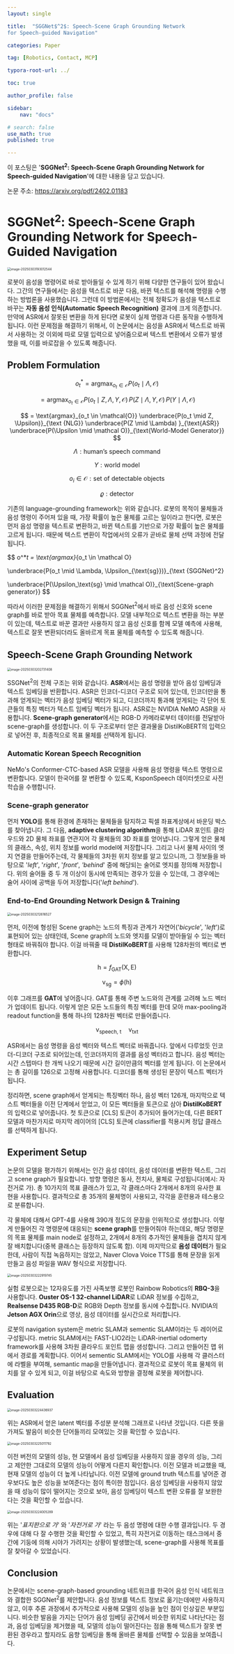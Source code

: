 ```yaml
---
layout: single

title:  "SGGNet$^2$: Speech-Scene Graph Grounding Network
for Speech-guided Navigation"

categories: Paper

tag: [Robotics, Contact, MCP]

typora-root-url: ../

toc: true

author_profile: false

sidebar:
    nav: "docs"

# search: false
use_math: true
published: true

---
```






이 포스팅은 '**SGGNet$^2$: Speech-Scene Graph Grounding Network
for Speech-guided Navigation**'에 대한 내용을 담고 있습니다.



논문 주소: <https://arxiv.org/pdf/2402.01183>









# SGGNet$^2$: Speech-Scene Graph Grounding Network for Speech-Guided Navigation
<img src="/images/2025-03-03-Paper_SGGNet/image-20250303193012544.png" alt="image-20250303193012544" style="zoom:50%;" />

로봇이 음성을 명령어로 바로 받아들일 수 있게 하기 위해 다양한 연구들이 있어 왔습니다. 그간의 연구들에서는 음성을 텍스트로 바꾼 다음, 바뀐 텍스트를 해석해 명령을 수행하는 방법론을 사용했습니다. 그런데 이 방법론에서는 전체 정확도가 음성을 텍스트로 바꾸는 **자동 음성 인식(Automatic Speech Recognition)** 결과에 크게 의존합니다. 만약에 ASR에서 잘못된 변환을 하게 된다면 로봇이 실제 명령과 다른 동작을 수행하게 됩니다. 이런 문제점을 해결하기 위해서, 이 논문에서는 음성을 ASR에서 텍스트로 바꿔서 사용하는 것 이외에 따로 모델 입력으로 넣어줌으로써 텍스트 변환에서 오류가 발생했을 때, 이를 바로잡을 수 있도록 해줍니다.







## Problem Formulation


$$
o_t^* = \text{argmax}_{o_t \in \mathcal{O}} P(o_t \mid \Lambda, \mathcal O)
$$

$$
= \text{argmax}_{o_t \in \mathcal{O}} P(o_t \mid Z, \Lambda, \Upsilon, \mathcal O) \, P(Z \mid \Lambda, \Upsilon, \mathcal O) \, P(\Upsilon \mid \Lambda, \mathcal O)
$$

$$
= \text{argmax}_{o_t \in \mathcal{O}}
\underbrace{P(o_t \mid Z, \Upsilon)}_{\text {NLG}}
\underbrace{P(Z \mid \Lambda) }_{\text{ASR}}
\underbrace{P(\Upsilon \mid \mathcal O)}_{\text{World-Model Generator}}
$$


$$
\Lambda: \text{human's speech command}
$$

$$
\Upsilon: \text{world model}
$$

$$
o_i \in \mathcal O: \text{set of detectable objects}
$$

$$
\varrho: \text{detector}
$$



기존의 language-grounding framework는 위와 같습니다. 로봇의 목적이 물체들과 음성 명령이 주어져 있을 때, 가장 확률이 높은 물체를 고르는 일이라고 한다면, 로봇은 먼저 음성 명령을 텍스트로 변환하고, 바뀐 텍스트를 기반으로 가장 확률이 높은 물체를 고르게 됩니다. 때문에 텍스트 변환이 작업에서의 오류가 곧바로 물체 선택 과정에 전달됩니다.


$$
o^*_t = \text{argmax}_{o_t \in \mathcal O}

\underbrace{P(o_t \mid \Lambda, \Upsilon_{\text{sg}})}_{\text {SGGNet}^2}

\underbrace{P(\Upsilon_\text{sg} \mid \mathcal O)}_{\text{Scene-graph generator}}
$$


따라서 이러한 문제점을 해결하기 위해서 SGGNet$^2$에서 바로 음성 신호와 scene graph를 바로 받아 목표 물체를 예측합니다. 모델 내부적으로 텍스트 변환을 하는 부분이 있는데, 텍스트로 바꾼 결과만 사용하지 않고 음성 신호를 함께 모델 예측에 사용해, 텍스트로 잘못 변환되더라도 올바르게 목표 물체를 예측할 수 있도록 해줍니다.







## Speech-Scene Graph Grounding Network

<img src="/images/2025-03-03-Paper_SGGNet/image-20250303202731408.png" alt="image-20250303202731408" style="zoom:50%;" />

SSGNet$^2$의 전체 구조는 위와 같습니다. **ASR**에서는 음성 명령을 받아 음성 임베딩과 텍스트 임베딩을 반환합니다. ASR은 인코더-디코더 구조로 되어 있는데, 인코더만을 통과해 얻게되는 벡터가 음성 임베딩 벡터가 되고, 디코더까지 통과해 얻게되는 각 단어 토큰들의 특징 벡터가 텍스트 임베딩 벡터가 됩니다. ASR로는 NVIDIA NeMO ASR을 사용합니다. **Scene-graph generator**에서는 RGB-D 카메라로부터 데이터를 전달받아 scene-graph를 생성합니다. 이 두 구조로부터 얻은 결과물을 DistilKoBERT의 입력으로 넣어전 후, 최종적으로 목표 물체를 선택하게 됩니다. 





### Automatic Korean Speech Recognition

NeMo's Conformer-CTC-based ASR 모델을 사용해 음성 명령을 텍스트 명령으로 변환합니다. 모델이 한국어를 잘 변환할 수 있도록, KsponSpeech 데이터셋으로 사전학습을 수행합니다. 





### Scene-graph generator

먼저 **YOLO**를 통해 환경에 존재하는 물체들을 탐지하고 픽셀 좌표계상에서 바운딩 박스를 찾아냅니다. 그 다음, **adaptive clustering algorithm**을 통해 LiDAR 포인트 클라우드와 2D 물체 좌표를 연관지어 각 물체들의 3D 좌표를 얻어냅니다. 그렇게 얻은 물체의 클래스, 속성, 위치 정보를 world model에 저장합니다. 그리고 나서 물체 사이의 엣지 연결을 만들어주는데, 각 물체들의 3차원 위치 정보를 알고 있으니까, 그 정보들을 바탕으로 '*left*', '*right*', '*front*', *'behind*' 중에 해당되는 술어로 엣지를 정의해 저장합니다. 위의 술어들 중 두 개 이상이 동시에 만족되는 경우가 있을 수 있는데, 그 경우에는 술어 사이에 공백을 두어 저장합니다('*left behind*'). 





### End-to-End Grounding Network Design & Training

<img src="/images/2025-03-03-Paper_SGGNet/image-20250303212616527.png" alt="image-20250303212616527" style="zoom:50%;" />

먼저, 이전에 형성된 Scene graph는 노드의 특징과 관계가 자연어('*bicycle*', '*left*')로 표현되어 있는 상태인데, Scene graph의 노드와 엣지를 모델이 받아들일 수 있는 벡터 형태로 바꿔줘야 합니다. 이걸 바꿔줄 때 **DistilKoBERT**를 사용해 128차원의 벡터로 변환합니다.


$$
\mathrm h = f_{\text{GAT}}(\mathrm X, \mathrm E)
$$

$$
\mathrm v_\text{sg} = \phi(\mathrm h)
$$



이후 그래프를 **GAT**에 넣어줍니다. GAT를 통해 주변 노드와의 관계를 고려해 노드 벡터가 업데이트 됩니다. 이렇게 얻은 모든 노드들의 특징 벡터를 한데 모아 max-pooling과 readout function을 통해 하나의 128차원 벡터로 만들어줍니다.


$$
\mathrm v_\text{speech, t} \quad \mathrm v_\text{txt}
$$


ASR에서는 음성 명령을 음성 벡터와 텍스트 벡터로 바꿔줍니다. 앞에서 다루었듯 인코더-디코더 구조로 되어있는데, 인코더까지의 결과를 음성 벡터라고 합니다. 음성 벡터는 시간 스텝마다 한 개씩 나오기 때문에 시간 길이만큼의 벡터를 얻게 됩니다. 이 논문에서는 총 길이를 126으로 고정해 사용합니다. 디코더를 통해 생성된 문장이 텍스트 벡터가 됩니다.

정리하면, scene graph에서 얻게되는 특징벡터 하나, 음성 벡터 126개, 마지막으로 텍스트 벡터들을 이전 단계에서 얻었고, 이 모든 벡터들을 토큰으로 삼아 **DistilKoBERT**의 입력으로 넣어줍니다. 첫 토큰으로 [CLS] 토큰이 추가되어 들어가는데, 다른 BERT 모델과 마찬가지로 마지막 레이어의 [CLS] 토큰에 classifier를 적용시켜 정답 클래스를 선택하게 됩니다.







## Experiment Setup

논문의 모델을 평가하기 위해서는 인간 음성 데이터, 음성 데이터를 변환한 텍스트, 그리고 scene graph가 필요합니다. 방향 명령은 동사, 전치사, 물체로 구성됩니다(예시: 자전거로 가). 총 10가지의 목표 클래스가 있고, 각 클래스마다 2개에서 8개의 유사한 표현을 사용합니다. 결과적으로 총 35개의 물체명이 사용되고, 각각을 훈련용과 테스용으로 분류합니다. 

각 물체에 대해서 GPT-4를 사용해 390개 정도의 문장을 인위적으로 생성합니다. 이렇게 만들어진 각 명령문에 대응되는 **scene graph**를 만들어줘야 하는데요, 해당 명령문의 목표 물체를 main node로 설정하고, 2개에서 8개의 추가적인 물체들을 겹치지 않게 잘 배치합니다(중복 클래스는 등장하지 않도록 함). 이제 마지막으로 **음성 데이터**가 필요한데, 사람이 직접 녹음하지는 않았고, Naver Clova Voice TTS를 통해 문장을 읽게 만들고 음성 파일을 WAV 형식으로 저장합니다.



<img src="/images/2025-03-03-Paper_SGGNet/image-20250303222919745.png" alt="image-20250303222919745" style="zoom:50%;" />

실험 로봇으로는 12자유도를 가진 사족보행 로봇인 Rainbow Robotics의 **RBQ-3**을 사용합니다. **Ouster OS-1 32-channel LiDAR**로 LiDAR 정보를 수집하고, **Realsense D435 RGB-D**로 RGB와 Depth 정보를 동시에 수집합니다. NVIDIA의  **Jetson AGX Orin**으로 영상, 음성 데이터를 실시간으로 처리합니다.



로봇의 navigation system은 metric SLAM과 sementic SLAM이라는 두 레이어로 구성됩니다. metric SLAM에서는 FAST-LIO2라는 LiDAR-inertial odomerty framework를 사용해 3차원 클라우드 포인트 맵을 생성합니다. 그리고 만들어진 맵 위에서 경로를 계획합니다. 이어서 sementic SLAM에서는 YOLO를 사용해 각 클러스터에 라벨을 부여해, semantic map을 만들어냅니다. 결과적으로 로봇이 목표 물체의 위치를 알 수 있게 되고, 이걸 바탕으로 속도와 방향을 결정해 로봇을 제어합니다.



 



## Evaluation

<img src="/images/2025-03-03-Paper_SGGNet/image-20250303224436937.png" alt="image-20250303224436937" style="zoom:50%;" />

위는 ASR에서 얻은 latent 벡터를 주성분 분석해 그래프로 나타낸 것입니다. 다른 뜻을 가져도 발음이 비슷한 단어들끼리 모여있는 것을 확인할 수 있습니다. 



<img src="/images/2025-03-03-Paper_SGGNet/image-20250303225011792.png" alt="image-20250303225011792" style="zoom:50%;" />

이전 버전의 모델의 성능, 현 모델에서 음성 임베딩을 사용하지 않을 경우의 성능, 그리고 제안한 그대로의 모델의 성능이 어떻게 다른지 확인합니다.  이전 모델과 비교했을 때, 현재 모델의 성능이 더 높게 나타납니다. 이전 모델에 ground truth 텍스트를 넣어준 경우보다도 높은 성능을 보여준다는 점이 특이한 점입니다. 음성 임베딩을 사용하지 않았을 때 성능이 많이 떨어지는 것으로 보아, 음성 임베딩이 텍스트 변환 오류를 잘 보완한다는 것을 확인할 수 있습니다.



<img src="/images/2025-03-03-Paper_SGGNet/image-20250303224005289.png" alt="image-20250303224005289" style="zoom:50%;" />

위는 '*표지판으로 가*' 와 '*자전거로 가*' 라는 두 음성 명령에 대한 수행 결과입니다. 두 경우에 대해 다 잘 수행한 것을 확인할 수 있었고, 특히 자전거로 이동하는 태스크에서 중간에 기둥에 의해 시야가 가려지는 상황이 발생했는데, scene-graph를 사용해 목표를 잘 찾아갈 수 있었습니다.







## Conclusion

논문에서는 scene-graph-based grounding 네트워크를 한국어 음성 인식 네트워크와 결합한 SGGNet$^2$를 제안합니다. 음성 정보를 텍스트 정보로 옮기는데에만 사용하지 않고, 이후 추론 과정에서 추가적으로 사용해 모델의 성능을 높인 점이 인상깊은 부분입니다. 비슷한 발음을 가지는 단어가 음성 임베딩 공간에서 비슷한 위치로 나타난다는 점과, 음성 임베딩을 제거했을 때, 모델의 성능이 떨어진다는 점을 통해 텍스트가 잘못 변환된 경우라고 할지라도 음향 임베딩을 통해 올바른 물체를 선택할 수 있음을 보여줍니다. 
